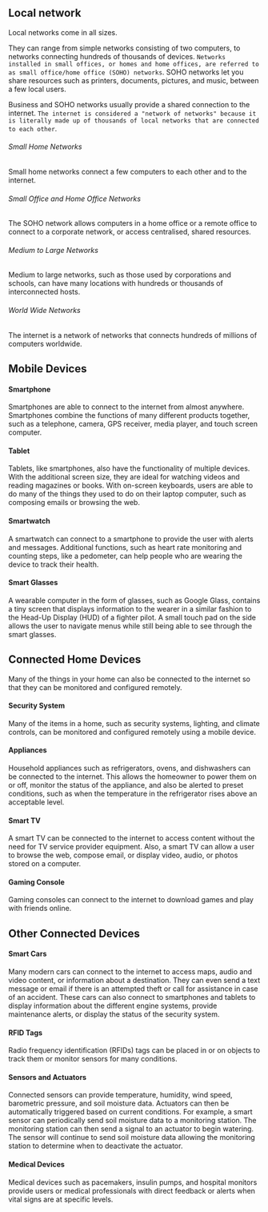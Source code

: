 
## Local network
Local networks come in all sizes. 

They can range from simple networks consisting of two computers, to networks connecting hundreds of thousands of devices. 
`Networks installed in small offices, or homes and home offices, are referred to as small office/home office (SOHO) networks`. SOHO networks let you share resources such as printers, documents, pictures, and music, between a few local users.

Business and SOHO networks usually provide a shared connection to the internet. `The internet is considered a "network of networks" because it is literally made up of thousands of local networks that are connected to each other`.

###### Small Home Networks
Small home networks connect a few computers to each other and to the internet.

###### Small Office and Home Office Networks
The SOHO network allows computers in a home office or a remote office to connect to a corporate network, or access centralised, shared resources.

###### Medium to Large Networks

Medium to large networks, such as those used by corporations and schools, can have many locations with hundreds or thousands of interconnected hosts.

###### World Wide Networks

The internet is a network of networks that connects hundreds of millions of computers worldwide.

## Mobile Devices

#### Smartphone
Smartphones are able to connect to the internet from almost anywhere. Smartphones combine the functions of many different products together, such as a telephone, camera, GPS receiver, media player, and touch screen computer.

#### Tablet

Tablets, like smartphones, also have the functionality of multiple devices. With the additional screen size, they are ideal for watching videos and reading magazines or books. With on-screen keyboards, 
users are able to do many of the things they used to do on their laptop computer, such as composing emails or browsing the web.

#### Smartwatch
A smartwatch can connect to a smartphone to provide the user with alerts and messages. Additional functions, such as heart rate monitoring and counting steps, like a pedometer, can help people who are wearing the device to track their health.

#### Smart Glasses

A wearable computer in the form of glasses, such as Google Glass, contains a tiny screen that displays information to the wearer in a similar fashion to the Head-Up Display (HUD) of a fighter pilot. A small touch pad on the side allows the user to navigate menus while still being able to see through the smart glasses.


## Connected Home Devices

Many of the things in your home can also be connected to the internet so that they can be monitored and configured remotely.

#### Security System

Many of the items in a home, such as security systems, lighting, and climate controls, can be monitored and configured remotely using a mobile device.

#### Appliances

Household appliances such as refrigerators, ovens, and dishwashers can be connected to the internet. This allows the homeowner to power them on or off, monitor the status of the appliance, and also be alerted to preset conditions, such as when the temperature in the refrigerator rises above an acceptable level.

#### Smart TV

A smart TV can be connected to the internet to access content without the need for TV service provider equipment. Also, a smart TV can allow a user to browse the web, compose email, or display video, audio, or photos stored on a computer.

#### Gaming Console

Gaming consoles can connect to the internet to download games and play with friends online.

## Other Connected Devices

#### Smart Cars

Many modern cars can connect to the internet to access maps, audio and video content, or information about a destination. They can even send a text message or email if there is an attempted theft or call for assistance in case of an accident. These cars can also connect to smartphones and tablets to display information about the different engine systems, provide maintenance alerts, or display the status of the security system.

#### RFID Tags

Radio frequency identification (RFIDs) tags can be placed in or on objects to track them or monitor sensors for many conditions.

#### Sensors and Actuators

Connected sensors can provide temperature, humidity, wind speed, barometric pressure, and soil moisture data. Actuators can then be automatically triggered based on current conditions. For example, a smart sensor can periodically send soil moisture data to a monitoring station. The monitoring station can then send a signal to an actuator to begin watering. The sensor will continue to send soil moisture data allowing the monitoring station to determine when to deactivate the actuator.

#### Medical Devices

Medical devices such as pacemakers, insulin pumps, and hospital monitors provide users or medical professionals with direct feedback or alerts when vital signs are at specific levels.